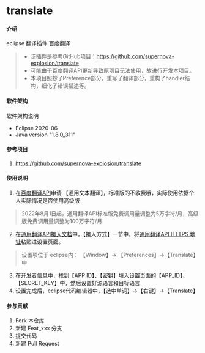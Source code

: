 # translate

#### 介绍
eclipse 翻译插件
百度翻译

> + 该插件是参考GitHub项目：https://github.com/supernova-explosion/translate
> + 可能由于百度翻译API更新导致原项目无法使用，故进行开发本项目。
> + 本项目照抄了Preference部分，重写了翻译部分，重构了handler结构，细化了错误描述等。

#### 软件架构
软件架构说明
+ Eclipse 2020-06
+ Java version "1.8.0_311"

#### 参考项目
1. https://github.com/supernova-explosion/translate

#### 使用说明

1.  在[百度翻译API](https://api.fanyi.baidu.com/)申请 【通用文本翻译】，标准版的不收费哦，实际使用依据个人实际情况是否使用高级版
> 2022年8月1日起，通用翻译API标准版免费调用量调整为5万字符/月，高级版免费调用量调整为100万字符/月
2.  在[通用翻译API接入文档](https://api.fanyi.baidu.com/doc/21)中，【接入方式】一节中，将[通用翻译API HTTPS 地址](https://fanyi-api.baidu.com/api/trans/vip/translate)粘贴进设置页面。
> 设置项位于 eclipse内： 【Window】-> 【Preferences】->【Translate】中
3.	在[开发者信息](https://api.fanyi.baidu.com/manage/developer)中，找到【APP ID】、【密钥】填入设置页面的【APP_ID】、【SECRET_KEY】中，然后设置好源语言和目标语言
4.	设置完成后，eclipse代码编辑器中，【选中单词】->【右键】->【Translate】

#### 参与贡献

1.  Fork 本仓库
2.  新建 Feat_xxx 分支
3.  提交代码
4.  新建 Pull Request
